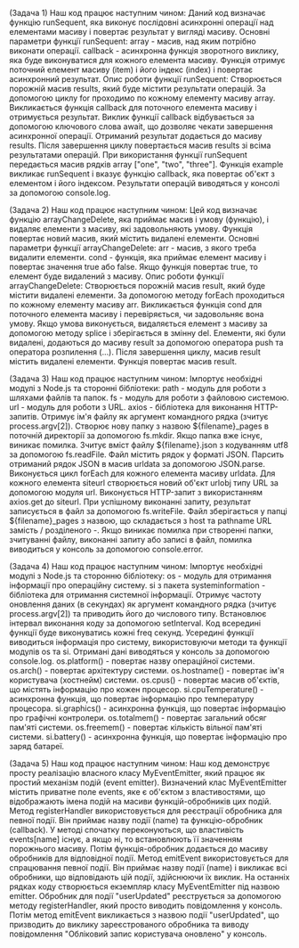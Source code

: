 (Задача 1)
Наш код працює наступним чином:
Даний код визначає функцію runSequent, яка виконує послідовні асинхронні операції над елементами масиву і повертає результат у вигляді масиву.
Основні параметри функції runSequent:
array - масив, над яким потрібно виконати операції.
callback - асинхронна функція зворотного виклику, яка буде виконуватися для кожного елемента масиву. Функція отримує поточний елемент масиву (item) і його індекс (index) і повертає асинхронний результат.
Опис роботи функції runSequent:
Створюється порожній масив results, який буде містити результати операцій.
За допомогою циклу for проходимо по кожному елементу масиву array.
Викликається функція callback для поточного елемента масиву і отримується результат. Виклик функції callback відбувається за допомогою ключового слова await, що дозволяє чекати завершення асинхронної
операції.
Отриманий результат додається до масиву results.
Після завершення циклу повертається масив results зі всіма результатами операцій.
При використання функції runSequent передається масив рядків array ["one", "two", "three"]. Функція example викликає runSequent і вказує функцію callback, яка повертає об'єкт з елементом і його індексом.
Результати операцій виводяться у консолі за допомогою console.log.

(Задача 2)
Наш код працює наступним чином:
Цей код визначає функцію arrayChangeDelete, яка приймає масив і умову (функцію), і видаляє елементи з масиву, які задовольняють умову. Функція повертає новий масив, який містить видалені елементи.
Основні параметри функції arrayChangeDelete:
arr - масив, з якого треба видалити елементи.
cond - функція, яка приймає елемент масиву і повертає значення true або false. Якщо функція повертає true, то елемент буде видалений з масиву.
Опис роботи функції arrayChangeDelete:
Створюється порожній масив result, який буде містити видалені елементи.
За допомогою методу forEach проходиться по кожному елементу масиву arr.
Викликається функція cond для поточного елемента масиву і перевіряється, чи задовольняє вона умову.
Якщо умова виконується, видаляється елемент з масиву за допомогою методу splice і зберігається в змінну del.
Елементи, які були видалені, додаються до масиву result за допомогою оператора push та оператора розпилення (...).
Після завершення циклу, масив result містить видалені елементи.
Функція повертає масив result.

(Задача 3)
Наш код працює наступним чином:
Імпортує необхідні модулі з Node.js та сторонні бібліотеки:
path - модуль для роботи з шляхами файлів та папок.
fs - модуль для роботи з файловою системою.
url - модуль для роботи з URL.
axios - бібліотека для виконання HTTP-запитів.
Отримує ім'я файлу як аргумент командного рядка (зчитує process.argv[2]).
Створює нову папку з назвою ${filename}_pages в поточній директорії за допомогою fs.mkdir. Якщо папка вже існує, виникає помилка.
Зчитує вміст файлу ${filename}.json з кодуванням utf8 за допомогою fs.readFile. Файл містить рядок у форматі JSON.
Парсить отриманий рядок JSON в масив urldata за допомогою JSON.parse.
Виконується цикл forEach для кожного елемента масиву urldata.
Для кожного елемента siteurl створюється новий об'єкт urlobj типу URL за допомогою модуля url.
Виконується HTTP-запит з використанням axios.get до siteurl.
При успішному виконанні запиту, результат записується в файл за допомогою fs.writeFile. Файл зберігається у папці ${filename}_pages з назвою, що складається з host та pathname URL замість / розділеного -.
Якщо виникає помилка при створенні папки, зчитуванні файлу, виконанні запиту або записі в файл, помилка виводиться у консоль за допомогою console.error.

(Задача 4)
Наш код працює наступним чином:
Імпортує необхідні модулі з Node.js та сторонню бібліотеку:
os - модуль для отримання інформації про операційну систему.
si з пакета systeminformation - бібліотека для отримання системної інформації.
Отримує частоту оновлення даних (в секундах) як аргумент командного рядка (зчитує process.argv[2]) та приводить його до числового типу.
Встановлює інтервал виконання коду за допомогою setInterval. Код всередині функції буде виконуватись кожні freq секунд.
Усередині функції виводиться інформація про систему, використовуючи методи та функції модулів os та si. Отримані дані виводяться у консоль за допомогою console.log.
os.platform() - повертає назву операційної системи.
os.arch() - повертає архітектуру системи.
os.hostname() - повертає ім'я користувача (хостнейм) системи.
os.cpus() - повертає масив об'єктів, що містять інформацію про кожен процесор.
si.cpuTemperature() - асинхронна функція, що повертає інформацію про температуру процесора.
si.graphics() - асинхронна функція, що повертає інформацію про графічні контролери.
os.totalmem() - повертає загальний обсяг пам'яті системи.
os.freemem() - повертає кількість вільної пам'яті системи.
si.battery() - асинхронна функція, що повертає інформацію про заряд батареї.

(Задача 5)
Наш код працює наступним чином:
Наш код демонструє просту реалізацію власного класу MyEventEmitter, який працює як простий механізм подій (event emitter).
Визначений клас MyEventEmitter містить приватне поле events, яке є об'єктом з властивостями, що відображають імена подій на масиви функцій-обробників цих подій.
Метод registerHandler використовується для реєстрації обробника для певної події. Він приймає назву події (name) та функцію-обробник (callback). У методі спочатку переконуються, що властивість events[name] існує, а якщо ні, то встановлюють її значенням порожнього масиву. Потім функція-обробник додається до масиву обробників для відповідної події.
Метод emitEvent використовується для спрацювання певної події. Він приймає назву події (name) і викликає всі обробники, що відповідають цій події, здійснюючи їх виклик.
На останніх рядках коду створюється екземпляр класу MyEventEmitter під назвою emitter. Обробник для події "userUpdated" реєструється за допомогою методу registerHandler, який просто виводить повідомлення у консоль. Потім метод emitEvent викликається з назвою події "userUpdated", що призводить до виклику зареєстрованого обробника та виводу повідомлення "Обліковий запис користувача оновлено" у консоль.
